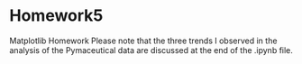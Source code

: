 # Homework5
Matplotlib Homework
Please note that the three trends I observed in the analysis of the Pymaceutical data are discussed at the end of the .ipynb file.
